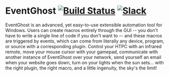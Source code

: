 # EventGhost [![Build Status](https://ci.appveyor.com/api/projects/status/3wf2sdw8bf4i02b9?svg=true)](https://ci.appveyor.com/project/blackwind/eventghost/build/artifacts) [![Slack](https://eventghost-slackin.herokuapp.com/badge.svg)](https://eventghost-slackin.herokuapp.com/)

EventGhost is an advanced, yet easy-to-use extensible automation tool for Windows. Users can create macros entirely through the GUI -- you don't have to write a single line of code if you don't want to -- and these macros are triggered by events, which can come from literally any device, program, or source with a corresponding plugin. Control your HTPC with an infrared remote, move your mouse cursor with your gamepad, communicate with another instance of EventGhost over your network, send yourself an email when your website goes down, turn on your lights when the sun sets... with the right plugin, the right macro, and a little ingenuity, the sky's the limit!
